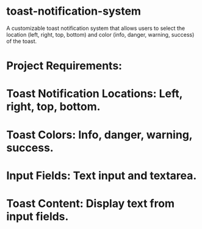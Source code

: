 # toast-notification-system
A customizable toast notification system that allows users to select the location (left, right, top, bottom) and color (info, danger, warning, success) of the toast.
# Project Requirements:
# Toast Notification Locations: Left, right, top, bottom.
# Toast Colors: Info, danger, warning, success.
# Input Fields: Text input and textarea.
# Toast Content: Display text from input fields.
